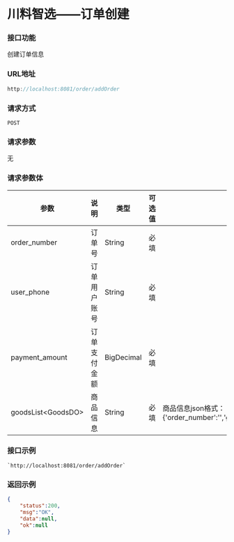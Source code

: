 # 川料智选——订单创建
### 接口功能

创建订单信息

### URL地址

```javascript
http://localhost:8081/order/addOrder
```

### 请求方式

`POST`

### 请求参数

无

### 请求参数体

| 参数      | 说明                               | 类型      | 可选值       | 备注    |
|---------- |---------------------------------- |---------- |------------- |-------- |
|order_number  | 订单号 | String | 必填 | |
|user_phone  | 订单用户账号 | String | 必填 | |
|payment_amount | 订单支付金额 | BigDecimal | 必填 | |
|goodsList<GoodsDO\>  | 商品信息 | String | 必填 | 商品信息json格式：{'order_number':'','goods_name':'','goods_img':'','goods_price':1,'goods_count':1,'subtotal':1} |

### 接口示例

    `http://localhost:8081/order/addOrder`

### 返回示例

```json
{
    "status":200,
    "msg":"OK",
    "data":null,
    "ok":null
}
```
